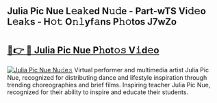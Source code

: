 ## Julia Pic Nue L𝚎a𝚔ed N𝚞𝚍e - Part-wTS Vi𝚍𝚎o L𝚎a𝚔s - H𝚘𝚝 O𝚗𝚕yf𝚊ns P𝚑𝚘tos J7wZo

# <h2><a href="http://kf24f8.oniu.top/?m=Julia+Pic+Nue">🔗👉 🔴 Julia Pic Nue P𝚑ot𝚘𝚜 V𝚒d𝚎o</a></h2>

[![Julia Pic Nue Nu𝚍e𝚜](https://i.imgur.com/0qMVB7G.gif)](http://kf24f8.oniu.top/?m=Julia+Pic+Nue)
Virtual performer and multimedia artist Julia Pic Nue, recognized for distributing dance and lifestyle inspiration through trending choreographies and brief films. Inspiring teacher Julia Pic Nue, recognized for their ability to inspire and educate their students.  

